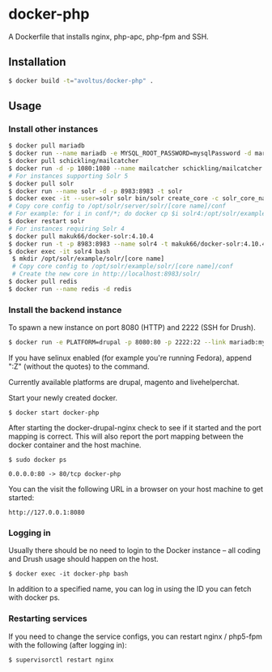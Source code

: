 # docker-php

A Dockerfile that installs nginx, php-apc, php-fpm and SSH.

## Installation

```bash
$ docker build -t="avoltus/docker-php" .
```

## Usage

### Install other instances

```bash
$ docker pull mariadb
$ docker run --name mariadb -e MYSQL_ROOT_PASSWORD=mysqlPassword -d mariadb:latest
$ docker pull schickling/mailcatcher
$ docker run -d -p 1080:1080 --name mailcatcher schickling/mailcatcher
# For instances supporting Solr 5
$ docker pull solr
$ docker run --name solr -d -p 8983:8983 -t solr
$ docker exec -it --user=solr solr bin/solr create_core -c solr_core_name
# Copy core config to /opt/solr/server/solr/[core name]/conf
# For example: for i in conf/*; do docker cp $i solr4:/opt/solr/example/solr/CORE/conf/; done
$ docker restart solr
# For instances requiring Solr 4
$ docker pull makuk66/docker-solr:4.10.4
$ docker run -t -p 8983:8983 --name solr4 -t makuk66/docker-solr:4.10.4
$ docker exec -it solr4 bash
 $ mkdir /opt/solr/example/solr/[core name]
 # Copy core config to /opt/solr/example/solr/[core name]/conf
 # Create the new core in http://localhost:8983/solr/
$ docker pull redis
$ docker run --name redis -d redis
```

### Install the backend instance

To spawn a new instance on port 8080 (HTTP) and 2222 (SSH for Drush).

```bash
$ docker run -e PLATFORM=drupal -p 8080:80 -p 2222:22 --link mariadb:mysql --link redis:redis --link mailcatcher:mailcatcher --link solr:solr --name docker-php -v `pwd`/wwwroot:/wwwroot -d avoltus/docker-php
```

If you have selinux enabled (for example you're running Fedora), append ":Z" (without the quotes) to the command.

Currently available platforms are drupal, magento and livehelperchat.

Start your newly created docker.

```
$ docker start docker-php
```

After starting the docker-drupal-nginx check to see if it started and the port mapping is correct.  This will also report the port mapping between the docker container and the host machine.

```
$ sudo docker ps

0.0.0.0:80 -> 80/tcp docker-php
```

You can the visit the following URL in a browser on your host machine to get started:

```
http://127.0.0.1:8080
```

### Logging in

Usually there should be no need to login to the Docker instance – all coding and Drush usage should happen on the host.

```
$ docker exec -it docker-php bash
```

In addition to a specified name, you can log in using the ID you can fetch with docker ps.

### Restarting services

If you need to change the service configs, you can restart nginx / php5-fpm with the following (after logging in):

```
$ supervisorctl restart nginx
```
